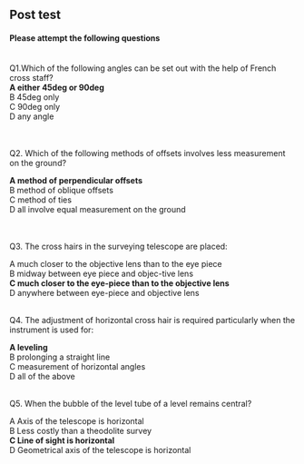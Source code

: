 ## Post test
#### Please attempt the following questions

<br>
Q1.Which of the following angles can be set out with the help of French
cross staff?<br>
<b>A   either 45deg or 90deg</b><br>
B   45deg only<br>
C   90deg only<br>
D   any angle<br>
<br><br>

Q2. Which of the following methods of offsets involves less measurement
on the ground?<br>

<b>A   method of perpendicular offsets</b><br>
B   method of oblique offsets<br>
C    method of ties<br>
D   all involve equal measurement on the ground<br>
<br><br>

Q3. The cross hairs in the surveying telescope are placed:<br>

A    much closer to the objective lens than to the eye piece<br>
B   midway between eye piece and objec-tive lens<br>
<b>C   much closer to the eye-piece than to the objective lens</b><br>
D   anywhere between eye-piece and objective lens<br><br>


Q4.  The adjustment of horizontal cross hair is required particularly
when the instrument is used for:<br>

<b>A    leveling</b><br>
B   prolonging a straight line<br>
C    measurement of horizontal angles<br>
D   all of the above<br><br>


Q5. When the bubble of the level tube of a level remains central?<br>

A   Axis of the telescope is horizontal<br>
B   Less costly than a theodolite survey<br>
<b>C   Line of sight is horizontal</b><br>
D   Geometrical axis of the telescope is horizontal<br>
<br>



